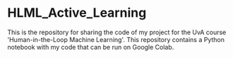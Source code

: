 # HLML_Active_Learning
This is the repository for sharing the code of my project for the UvA course 'Human-in-the-Loop Machine Learning'. This repository contains a Python notebook with my code that can be run on Google Colab.
